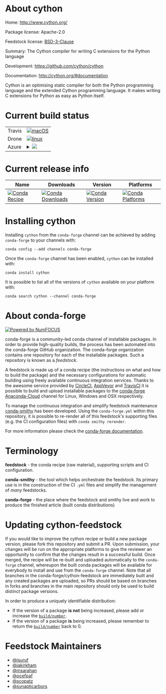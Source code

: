 About cython
============

Home: http://www.cython.org/

Package license: Apache-2.0

Feedstock license: [BSD-3-Clause](https://github.com/conda-forge/cython-feedstock/blob/master/LICENSE.txt)

Summary: The Cython compiler for writing C extensions for the Python language

Development: https://github.com/cython/cython

Documentation: http://cython.org/#documentation

Cython is an optimising static compiler for both the Python programming
language and the extended Cython programming language. It makes writing C
extensions for Python as easy as Python itself.


Current build status
====================


<table><tr>
    <td>Travis</td>
    <td>
      <a href="https://travis-ci.com/conda-forge/cython-feedstock">
        <img alt="macOS" src="https://img.shields.io/travis/com/conda-forge/cython-feedstock/master.svg?label=macOS">
      </a>
    </td>
  </tr><tr>
    <td>Drone</td>
    <td>
      <a href="https://cloud.drone.io/conda-forge/cython-feedstock">
        <img alt="linux" src="https://img.shields.io/drone/build/conda-forge/cython-feedstock/master.svg?label=Linux">
      </a>
    </td>
  </tr>
    
  <tr>
    <td>Azure</td>
    <td>
      <details>
        <summary>
          <a href="https://dev.azure.com/conda-forge/feedstock-builds/_build/latest?definitionId=216&branchName=master">
            <img src="https://dev.azure.com/conda-forge/feedstock-builds/_apis/build/status/cython-feedstock?branchName=master">
          </a>
        </summary>
        <table>
          <thead><tr><th>Variant</th><th>Status</th></tr></thead>
          <tbody><tr>
              <td>linux_64_c_compiler_version7cxx_compiler_version7python3.6.____73_pypytarget_platformlinux-64</td>
              <td>
                <a href="https://dev.azure.com/conda-forge/feedstock-builds/_build/latest?definitionId=216&branchName=master">
                  <img src="https://dev.azure.com/conda-forge/feedstock-builds/_apis/build/status/cython-feedstock?branchName=master&jobName=linux&configuration=linux_64_c_compiler_version7cxx_compiler_version7python3.6.____73_pypytarget_platformlinux-64" alt="variant">
                </a>
              </td>
            </tr><tr>
              <td>linux_64_c_compiler_version7cxx_compiler_version7python3.6.____cpythontarget_platformlinux-64</td>
              <td>
                <a href="https://dev.azure.com/conda-forge/feedstock-builds/_build/latest?definitionId=216&branchName=master">
                  <img src="https://dev.azure.com/conda-forge/feedstock-builds/_apis/build/status/cython-feedstock?branchName=master&jobName=linux&configuration=linux_64_c_compiler_version7cxx_compiler_version7python3.6.____cpythontarget_platformlinux-64" alt="variant">
                </a>
              </td>
            </tr><tr>
              <td>linux_64_c_compiler_version7cxx_compiler_version7python3.7.____cpythontarget_platformlinux-64</td>
              <td>
                <a href="https://dev.azure.com/conda-forge/feedstock-builds/_build/latest?definitionId=216&branchName=master">
                  <img src="https://dev.azure.com/conda-forge/feedstock-builds/_apis/build/status/cython-feedstock?branchName=master&jobName=linux&configuration=linux_64_c_compiler_version7cxx_compiler_version7python3.7.____cpythontarget_platformlinux-64" alt="variant">
                </a>
              </td>
            </tr><tr>
              <td>linux_64_c_compiler_version7cxx_compiler_version7python3.8.____cpythontarget_platformlinux-64</td>
              <td>
                <a href="https://dev.azure.com/conda-forge/feedstock-builds/_build/latest?definitionId=216&branchName=master">
                  <img src="https://dev.azure.com/conda-forge/feedstock-builds/_apis/build/status/cython-feedstock?branchName=master&jobName=linux&configuration=linux_64_c_compiler_version7cxx_compiler_version7python3.8.____cpythontarget_platformlinux-64" alt="variant">
                </a>
              </td>
            </tr><tr>
              <td>linux_64_c_compiler_version7cxx_compiler_version7python3.9.____cpythontarget_platformlinux-64</td>
              <td>
                <a href="https://dev.azure.com/conda-forge/feedstock-builds/_build/latest?definitionId=216&branchName=master">
                  <img src="https://dev.azure.com/conda-forge/feedstock-builds/_apis/build/status/cython-feedstock?branchName=master&jobName=linux&configuration=linux_64_c_compiler_version7cxx_compiler_version7python3.9.____cpythontarget_platformlinux-64" alt="variant">
                </a>
              </td>
            </tr><tr>
              <td>linux_aarch64_c_compiler_version7cxx_compiler_version7python3.6.____73_pypytarget_platformlinux-aarch64</td>
              <td>
                <a href="https://dev.azure.com/conda-forge/feedstock-builds/_build/latest?definitionId=216&branchName=master">
                  <img src="https://dev.azure.com/conda-forge/feedstock-builds/_apis/build/status/cython-feedstock?branchName=master&jobName=linux&configuration=linux_aarch64_c_compiler_version7cxx_compiler_version7python3.6.____73_pypytarget_platformlinux-aarch64" alt="variant">
                </a>
              </td>
            </tr><tr>
              <td>linux_aarch64_c_compiler_version7cxx_compiler_version7python3.6.____cpythontarget_platformlinux-aarch64</td>
              <td>
                <a href="https://dev.azure.com/conda-forge/feedstock-builds/_build/latest?definitionId=216&branchName=master">
                  <img src="https://dev.azure.com/conda-forge/feedstock-builds/_apis/build/status/cython-feedstock?branchName=master&jobName=linux&configuration=linux_aarch64_c_compiler_version7cxx_compiler_version7python3.6.____cpythontarget_platformlinux-aarch64" alt="variant">
                </a>
              </td>
            </tr><tr>
              <td>linux_aarch64_c_compiler_version7cxx_compiler_version7python3.7.____cpythontarget_platformlinux-aarch64</td>
              <td>
                <a href="https://dev.azure.com/conda-forge/feedstock-builds/_build/latest?definitionId=216&branchName=master">
                  <img src="https://dev.azure.com/conda-forge/feedstock-builds/_apis/build/status/cython-feedstock?branchName=master&jobName=linux&configuration=linux_aarch64_c_compiler_version7cxx_compiler_version7python3.7.____cpythontarget_platformlinux-aarch64" alt="variant">
                </a>
              </td>
            </tr><tr>
              <td>linux_aarch64_c_compiler_version7cxx_compiler_version7python3.8.____cpythontarget_platformlinux-aarch64</td>
              <td>
                <a href="https://dev.azure.com/conda-forge/feedstock-builds/_build/latest?definitionId=216&branchName=master">
                  <img src="https://dev.azure.com/conda-forge/feedstock-builds/_apis/build/status/cython-feedstock?branchName=master&jobName=linux&configuration=linux_aarch64_c_compiler_version7cxx_compiler_version7python3.8.____cpythontarget_platformlinux-aarch64" alt="variant">
                </a>
              </td>
            </tr><tr>
              <td>linux_aarch64_c_compiler_version7cxx_compiler_version7python3.9.____cpythontarget_platformlinux-aarch64</td>
              <td>
                <a href="https://dev.azure.com/conda-forge/feedstock-builds/_build/latest?definitionId=216&branchName=master">
                  <img src="https://dev.azure.com/conda-forge/feedstock-builds/_apis/build/status/cython-feedstock?branchName=master&jobName=linux&configuration=linux_aarch64_c_compiler_version7cxx_compiler_version7python3.9.____cpythontarget_platformlinux-aarch64" alt="variant">
                </a>
              </td>
            </tr><tr>
              <td>linux_ppc64le_c_compiler_version8cxx_compiler_version8python3.6.____73_pypytarget_platformlinux-ppc64le</td>
              <td>
                <a href="https://dev.azure.com/conda-forge/feedstock-builds/_build/latest?definitionId=216&branchName=master">
                  <img src="https://dev.azure.com/conda-forge/feedstock-builds/_apis/build/status/cython-feedstock?branchName=master&jobName=linux&configuration=linux_ppc64le_c_compiler_version8cxx_compiler_version8python3.6.____73_pypytarget_platformlinux-ppc64le" alt="variant">
                </a>
              </td>
            </tr><tr>
              <td>linux_ppc64le_c_compiler_version8cxx_compiler_version8python3.6.____cpythontarget_platformlinux-ppc64le</td>
              <td>
                <a href="https://dev.azure.com/conda-forge/feedstock-builds/_build/latest?definitionId=216&branchName=master">
                  <img src="https://dev.azure.com/conda-forge/feedstock-builds/_apis/build/status/cython-feedstock?branchName=master&jobName=linux&configuration=linux_ppc64le_c_compiler_version8cxx_compiler_version8python3.6.____cpythontarget_platformlinux-ppc64le" alt="variant">
                </a>
              </td>
            </tr><tr>
              <td>linux_ppc64le_c_compiler_version8cxx_compiler_version8python3.7.____cpythontarget_platformlinux-ppc64le</td>
              <td>
                <a href="https://dev.azure.com/conda-forge/feedstock-builds/_build/latest?definitionId=216&branchName=master">
                  <img src="https://dev.azure.com/conda-forge/feedstock-builds/_apis/build/status/cython-feedstock?branchName=master&jobName=linux&configuration=linux_ppc64le_c_compiler_version8cxx_compiler_version8python3.7.____cpythontarget_platformlinux-ppc64le" alt="variant">
                </a>
              </td>
            </tr><tr>
              <td>linux_ppc64le_c_compiler_version8cxx_compiler_version8python3.8.____cpythontarget_platformlinux-ppc64le</td>
              <td>
                <a href="https://dev.azure.com/conda-forge/feedstock-builds/_build/latest?definitionId=216&branchName=master">
                  <img src="https://dev.azure.com/conda-forge/feedstock-builds/_apis/build/status/cython-feedstock?branchName=master&jobName=linux&configuration=linux_ppc64le_c_compiler_version8cxx_compiler_version8python3.8.____cpythontarget_platformlinux-ppc64le" alt="variant">
                </a>
              </td>
            </tr><tr>
              <td>linux_ppc64le_c_compiler_version8cxx_compiler_version8python3.9.____cpythontarget_platformlinux-ppc64le</td>
              <td>
                <a href="https://dev.azure.com/conda-forge/feedstock-builds/_build/latest?definitionId=216&branchName=master">
                  <img src="https://dev.azure.com/conda-forge/feedstock-builds/_apis/build/status/cython-feedstock?branchName=master&jobName=linux&configuration=linux_ppc64le_c_compiler_version8cxx_compiler_version8python3.9.____cpythontarget_platformlinux-ppc64le" alt="variant">
                </a>
              </td>
            </tr><tr>
              <td>osx_64_c_compiler_version10cxx_compiler_version10python3.6.____73_pypytarget_platformosx-64</td>
              <td>
                <a href="https://dev.azure.com/conda-forge/feedstock-builds/_build/latest?definitionId=216&branchName=master">
                  <img src="https://dev.azure.com/conda-forge/feedstock-builds/_apis/build/status/cython-feedstock?branchName=master&jobName=osx&configuration=osx_64_c_compiler_version10cxx_compiler_version10python3.6.____73_pypytarget_platformosx-64" alt="variant">
                </a>
              </td>
            </tr><tr>
              <td>osx_64_c_compiler_version10cxx_compiler_version10python3.6.____cpythontarget_platformosx-64</td>
              <td>
                <a href="https://dev.azure.com/conda-forge/feedstock-builds/_build/latest?definitionId=216&branchName=master">
                  <img src="https://dev.azure.com/conda-forge/feedstock-builds/_apis/build/status/cython-feedstock?branchName=master&jobName=osx&configuration=osx_64_c_compiler_version10cxx_compiler_version10python3.6.____cpythontarget_platformosx-64" alt="variant">
                </a>
              </td>
            </tr><tr>
              <td>osx_64_c_compiler_version10cxx_compiler_version10python3.7.____cpythontarget_platformosx-64</td>
              <td>
                <a href="https://dev.azure.com/conda-forge/feedstock-builds/_build/latest?definitionId=216&branchName=master">
                  <img src="https://dev.azure.com/conda-forge/feedstock-builds/_apis/build/status/cython-feedstock?branchName=master&jobName=osx&configuration=osx_64_c_compiler_version10cxx_compiler_version10python3.7.____cpythontarget_platformosx-64" alt="variant">
                </a>
              </td>
            </tr><tr>
              <td>osx_64_c_compiler_version10cxx_compiler_version10python3.8.____cpythontarget_platformosx-64</td>
              <td>
                <a href="https://dev.azure.com/conda-forge/feedstock-builds/_build/latest?definitionId=216&branchName=master">
                  <img src="https://dev.azure.com/conda-forge/feedstock-builds/_apis/build/status/cython-feedstock?branchName=master&jobName=osx&configuration=osx_64_c_compiler_version10cxx_compiler_version10python3.8.____cpythontarget_platformosx-64" alt="variant">
                </a>
              </td>
            </tr><tr>
              <td>osx_64_c_compiler_version10cxx_compiler_version10python3.9.____cpythontarget_platformosx-64</td>
              <td>
                <a href="https://dev.azure.com/conda-forge/feedstock-builds/_build/latest?definitionId=216&branchName=master">
                  <img src="https://dev.azure.com/conda-forge/feedstock-builds/_apis/build/status/cython-feedstock?branchName=master&jobName=osx&configuration=osx_64_c_compiler_version10cxx_compiler_version10python3.9.____cpythontarget_platformosx-64" alt="variant">
                </a>
              </td>
            </tr><tr>
              <td>osx_arm64_c_compiler_version11cxx_compiler_version11python3.8.____cpythontarget_platformosx-arm64</td>
              <td>
                <a href="https://dev.azure.com/conda-forge/feedstock-builds/_build/latest?definitionId=216&branchName=master">
                  <img src="https://dev.azure.com/conda-forge/feedstock-builds/_apis/build/status/cython-feedstock?branchName=master&jobName=osx&configuration=osx_arm64_c_compiler_version11cxx_compiler_version11python3.8.____cpythontarget_platformosx-arm64" alt="variant">
                </a>
              </td>
            </tr><tr>
              <td>osx_arm64_c_compiler_version11cxx_compiler_version11python3.9.____cpythontarget_platformosx-arm64</td>
              <td>
                <a href="https://dev.azure.com/conda-forge/feedstock-builds/_build/latest?definitionId=216&branchName=master">
                  <img src="https://dev.azure.com/conda-forge/feedstock-builds/_apis/build/status/cython-feedstock?branchName=master&jobName=osx&configuration=osx_arm64_c_compiler_version11cxx_compiler_version11python3.9.____cpythontarget_platformosx-arm64" alt="variant">
                </a>
              </td>
            </tr><tr>
              <td>win_64_python3.6.____cpythontarget_platformwin-64</td>
              <td>
                <a href="https://dev.azure.com/conda-forge/feedstock-builds/_build/latest?definitionId=216&branchName=master">
                  <img src="https://dev.azure.com/conda-forge/feedstock-builds/_apis/build/status/cython-feedstock?branchName=master&jobName=win&configuration=win_64_python3.6.____cpythontarget_platformwin-64" alt="variant">
                </a>
              </td>
            </tr><tr>
              <td>win_64_python3.7.____cpythontarget_platformwin-64</td>
              <td>
                <a href="https://dev.azure.com/conda-forge/feedstock-builds/_build/latest?definitionId=216&branchName=master">
                  <img src="https://dev.azure.com/conda-forge/feedstock-builds/_apis/build/status/cython-feedstock?branchName=master&jobName=win&configuration=win_64_python3.7.____cpythontarget_platformwin-64" alt="variant">
                </a>
              </td>
            </tr><tr>
              <td>win_64_python3.8.____cpythontarget_platformwin-64</td>
              <td>
                <a href="https://dev.azure.com/conda-forge/feedstock-builds/_build/latest?definitionId=216&branchName=master">
                  <img src="https://dev.azure.com/conda-forge/feedstock-builds/_apis/build/status/cython-feedstock?branchName=master&jobName=win&configuration=win_64_python3.8.____cpythontarget_platformwin-64" alt="variant">
                </a>
              </td>
            </tr><tr>
              <td>win_64_python3.9.____cpythontarget_platformwin-64</td>
              <td>
                <a href="https://dev.azure.com/conda-forge/feedstock-builds/_build/latest?definitionId=216&branchName=master">
                  <img src="https://dev.azure.com/conda-forge/feedstock-builds/_apis/build/status/cython-feedstock?branchName=master&jobName=win&configuration=win_64_python3.9.____cpythontarget_platformwin-64" alt="variant">
                </a>
              </td>
            </tr>
          </tbody>
        </table>
      </details>
    </td>
  </tr>
</table>

Current release info
====================

| Name | Downloads | Version | Platforms |
| --- | --- | --- | --- |
| [![Conda Recipe](https://img.shields.io/badge/recipe-cython-green.svg)](https://anaconda.org/conda-forge/cython) | [![Conda Downloads](https://img.shields.io/conda/dn/conda-forge/cython.svg)](https://anaconda.org/conda-forge/cython) | [![Conda Version](https://img.shields.io/conda/vn/conda-forge/cython.svg)](https://anaconda.org/conda-forge/cython) | [![Conda Platforms](https://img.shields.io/conda/pn/conda-forge/cython.svg)](https://anaconda.org/conda-forge/cython) |

Installing cython
=================

Installing `cython` from the `conda-forge` channel can be achieved by adding `conda-forge` to your channels with:

```
conda config --add channels conda-forge
```

Once the `conda-forge` channel has been enabled, `cython` can be installed with:

```
conda install cython
```

It is possible to list all of the versions of `cython` available on your platform with:

```
conda search cython --channel conda-forge
```


About conda-forge
=================

[![Powered by NumFOCUS](https://img.shields.io/badge/powered%20by-NumFOCUS-orange.svg?style=flat&colorA=E1523D&colorB=007D8A)](http://numfocus.org)

conda-forge is a community-led conda channel of installable packages.
In order to provide high-quality builds, the process has been automated into the
conda-forge GitHub organization. The conda-forge organization contains one repository
for each of the installable packages. Such a repository is known as a *feedstock*.

A feedstock is made up of a conda recipe (the instructions on what and how to build
the package) and the necessary configurations for automatic building using freely
available continuous integration services. Thanks to the awesome service provided by
[CircleCI](https://circleci.com/), [AppVeyor](https://www.appveyor.com/)
and [TravisCI](https://travis-ci.com/) it is possible to build and upload installable
packages to the [conda-forge](https://anaconda.org/conda-forge)
[Anaconda-Cloud](https://anaconda.org/) channel for Linux, Windows and OSX respectively.

To manage the continuous integration and simplify feedstock maintenance
[conda-smithy](https://github.com/conda-forge/conda-smithy) has been developed.
Using the ``conda-forge.yml`` within this repository, it is possible to re-render all of
this feedstock's supporting files (e.g. the CI configuration files) with ``conda smithy rerender``.

For more information please check the [conda-forge documentation](https://conda-forge.org/docs/).

Terminology
===========

**feedstock** - the conda recipe (raw material), supporting scripts and CI configuration.

**conda-smithy** - the tool which helps orchestrate the feedstock.
                   Its primary use is in the construction of the CI ``.yml`` files
                   and simplify the management of *many* feedstocks.

**conda-forge** - the place where the feedstock and smithy live and work to
                  produce the finished article (built conda distributions)


Updating cython-feedstock
=========================

If you would like to improve the cython recipe or build a new
package version, please fork this repository and submit a PR. Upon submission,
your changes will be run on the appropriate platforms to give the reviewer an
opportunity to confirm that the changes result in a successful build. Once
merged, the recipe will be re-built and uploaded automatically to the
`conda-forge` channel, whereupon the built conda packages will be available for
everybody to install and use from the `conda-forge` channel.
Note that all branches in the conda-forge/cython-feedstock are
immediately built and any created packages are uploaded, so PRs should be based
on branches in forks and branches in the main repository should only be used to
build distinct package versions.

In order to produce a uniquely identifiable distribution:
 * If the version of a package **is not** being increased, please add or increase
   the [``build/number``](https://conda.io/docs/user-guide/tasks/build-packages/define-metadata.html#build-number-and-string).
 * If the version of a package **is** being increased, please remember to return
   the [``build/number``](https://conda.io/docs/user-guide/tasks/build-packages/define-metadata.html#build-number-and-string)
   back to 0.

Feedstock Maintainers
=====================

* [@isuruf](https://github.com/isuruf/)
* [@jakirkham](https://github.com/jakirkham/)
* [@msarahan](https://github.com/msarahan/)
* [@ocefpaf](https://github.com/ocefpaf/)
* [@scopatz](https://github.com/scopatz/)
* [@synapticarbors](https://github.com/synapticarbors/)

